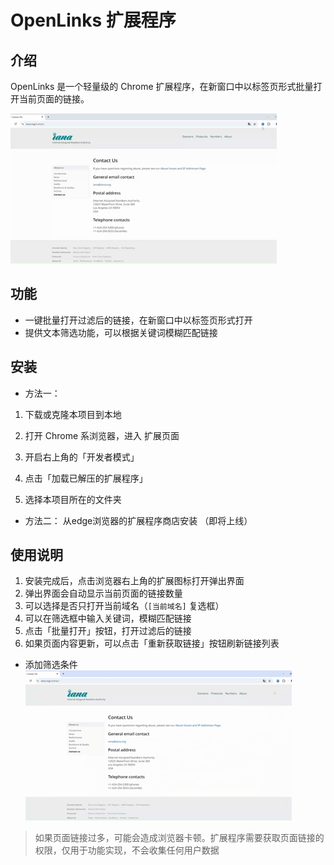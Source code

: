 # OpenLinks 扩展程序

## 介绍
OpenLinks 是一个轻量级的 Chrome 扩展程序，在新窗口中以标签页形式批量打开当前页面的链接。

![全部打开](asset/fullopen.gif)

## 功能

- 一键批量打开过滤后的链接，在新窗口中以标签页形式打开
- 提供文本筛选功能，可以根据关键词模糊匹配链接

## 安装
- 方法一：

1. 下载或克隆本项目到本地
2. 打开 Chrome 系浏览器，进入 扩展页面

3. 开启右上角的「开发者模式」
4. 点击「加载已解压的扩展程序」
5. 选择本项目所在的文件夹
- 方法二：
从edge浏览器的扩展程序商店安装 （即将上线）




## 使用说明
1. 安装完成后，点击浏览器右上角的扩展图标打开弹出界面
2. 弹出界面会自动显示当前页面的链接数量
3. 可以选择是否只打开当前域名（`[当前域名]` 复选框）
4. 可以在筛选框中输入关键词，模糊匹配链接
5. 点击「批量打开」按钮，打开过滤后的链接
6. 如果页面内容更新，可以点击「重新获取链接」按钮刷新链接列表

- 添加筛选条件
![image](asset/filtering.gif)

>如果页面链接过多，可能会造成浏览器卡顿。扩展程序需要获取页面链接的权限，仅用于功能实现，不会收集任何用户数据


